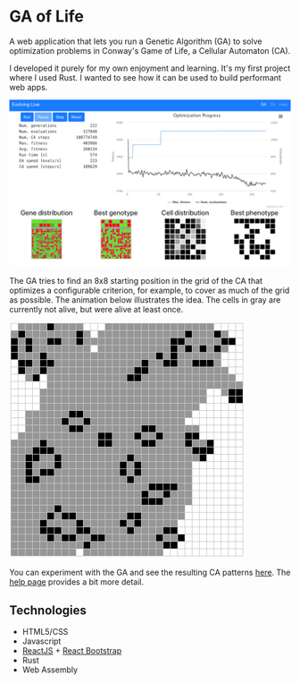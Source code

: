 # GA of Life

A web application that lets you run a Genetic Algorithm (GA) to solve optimization problems in
Conway's Game of Life, a Cellular Automaton (CA).

I developed it purely for my own enjoyment and learning.
It's my first project where I used Rust.
I wanted to see how it can be used to build performant web apps.

![Evolving Life screenshot](images/EvolvingLife.png)

The GA tries to find an 8x8 starting position in the grid of the CA that optimizes a configurable
criterion, for example, to cover as much of the grid as possible.
The animation below illustrates the idea.
The cells in gray are currently not alive, but were alive at least once.

![The CA for a solution](images/CA-Animation.gif)

You can experiment with the GA and see the resulting CA patterns [here](https://erwinbonsma.github.io/www/ga-of-life/).
The [help page](https://erwinbonsma.github.io/www/ga-of-life/#/help) provides a bit more detail.

## Technologies

* HTML5/CSS
* Javascript
* [ReactJS](https://reactjs.org) + [React Bootstrap](https://react-bootstrap.github.io)
* Rust
* Web Assembly